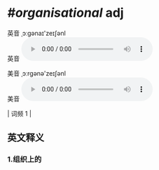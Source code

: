 # ***\#organisational*** adj
英音 ˌɔːgənaɪ'zeɪʃənl  
英音
<audio src="./media/organisational1.aac" controls="controls"></audio>

美音 ˌɔːrgənə'zeɪʃənl  
美音
<audio src="./media/organisational2.aac" controls="controls"></audio>



| 词频 1 |  

英文释义
---
### 1.**组织上的**  


